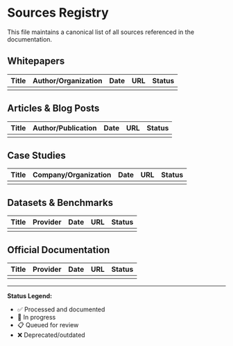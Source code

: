 # Sources Registry

This file maintains a canonical list of all sources referenced in the documentation.

## Whitepapers

| Title | Author/Organization | Date | URL | Status |
|-------|-------------------|------|-----|--------|
| | | | | |

## Articles & Blog Posts

| Title | Author/Publication | Date | URL | Status |
|-------|-------------------|------|-----|--------|
| | | | | |

## Case Studies

| Title | Company/Organization | Date | URL | Status |
|-------|-------------------|------|-----|--------|
| | | | | |

## Datasets & Benchmarks

| Title | Provider | Date | URL | Status |
|-------|----------|------|-----|--------|
| | | | | |

## Official Documentation

| Title | Provider | Date | URL | Status |
|-------|----------|------|-----|--------|
| | | | | |

---

**Status Legend:**
- ✅ Processed and documented
- 🔄 In progress
- 📋 Queued for review
- ❌ Deprecated/outdated